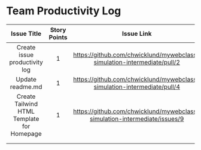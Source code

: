 # Team Productivity Log

| Issue Title | Story Points | Issue Link | Status | Assigned To | Assigned On | Completed On | Category | Status Notes |
|:-----------:|:------------:|:----------:|:------:|:-----------:|:-----------:|:------------:|:--------:|:------------:|
| Create issue productivity log   |     1        | https://github.com/chwicklund/mywebclass-simulation-intermediate/pull/2       |   Done  |     Eileen Sanchez        |      03/27/2023       |       03/28/2023       |     Docs     |       n/a       |
|      Update readme.md       |        1      |      https://github.com/chwicklund/mywebclass-simulation-intermediate/pull/4     |   Done  |    Eileen Sanchez    |       03/27/2023      |       03/28/2023       |          Docs     |      n/a       |
| Create Tailwind HTML Template for Homepage |       1       |    https://github.com/chwicklund/mywebclass-simulation-intermediate/issues/9 | Done |  Charles Wicklund     | 03/27/2023 | 03/29/2023 | Feature | n/a |              |
|             |              |            |        |             |             |              |          |              |
|             |              |            |        |             |             |              |          |              |

